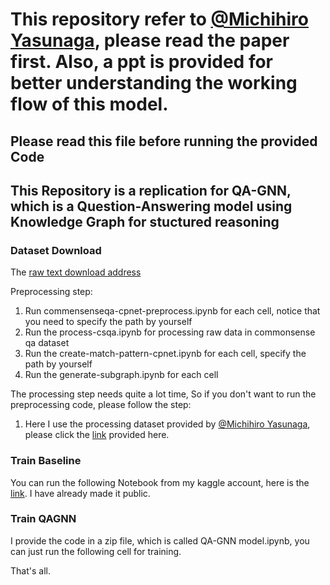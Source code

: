 # This repository refer to [@Michihiro Yasunaga](https://github.com/michiyasunaga/qagnn "Github repository"), please read the paper first. Also, a ppt is provided for better understanding the working flow of this model.

## Please read this file before running the provided Code
## This Repository is a replication for QA-GNN, which is a Question-Answering model using Knowledge Graph for stuctured reasoning


### Dataset Download

The [raw text download address](https://github.com/michiyasunaga/qagnn/blob/main/download_raw_data.sh "Check this file in Github")

Preprocessing step:  

1. Run commensenseqa-cpnet-preprocess.ipynb for each cell, notice that you need to specify the path by yourself
2. Run the process-csqa.ipynb for processing raw data in commonsense qa dataset
3. Run the create-match-pattern-cpnet.ipynb for each cell, specify the path by yourself
4. Run the generate-subgraph.ipynb for each cell

The processing step needs quite a lot time, So if you don't want to run the preprocessing code, please follow the step:

1. Here I use the processing dataset provided by [@Michihiro Yasunaga](https://github.com/michiyasunaga/qagnn "Github repository"), please click the [link](https://nlp.stanford.edu/projects/myasu/QAGNN/data_preprocessed_release.zip "Download address") provided here.

### Train Baseline

You can run the following Notebook from my kaggle account, here is the [link](https://www.kaggle.com/code/eldestinofeng/baseline-qa "My kaggle notebook"). I have already made it public.

### Train QAGNN

I provide the code in a zip file, which is called QA-GNN model.ipynb, you can just run the following cell for training.

That's all.
